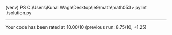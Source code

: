 (venv) PS C:\Users\Kunal Wagh\Desktop\ie9\math\math053> pylint .\solution.py

-------------------------------------------------------------------
Your code has been rated at 10.00/10 (previous run: 8.75/10, +1.25)